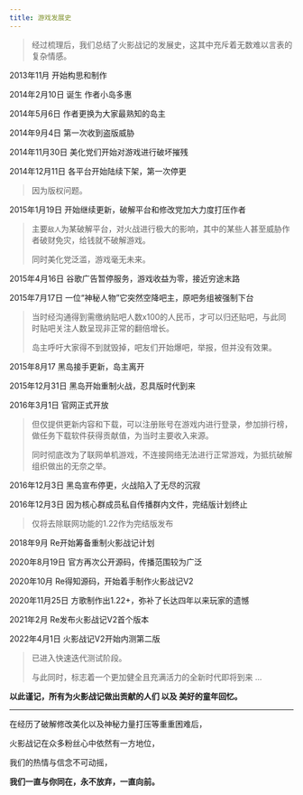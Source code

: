 ```yaml
---
title: 游戏发展史
---
```


> 经过梳理后，我们总结了火影战记的发展史，这其中充斥着无数难以言表的复杂情感。

2013年11月 开始构思和制作

2014年2月10日 诞生 作者小岛多惠

2014年5月6日 作者更换为大家最熟知的岛主

2014年9月4日 第一次收到盗版威胁

2014年11月30日 美化党们开始对游戏进行破坏摧残

2014年12月11日 各平台开始陆续下架，第一次停更
> 因为版权问题。

2015年1月19日 开始继续更新，破解平台和修改党加大力度打压作者
> 主要`敌人`为某破解平台，对火战进行极大的影响，其中的某些人甚至威胁作者破财免灾，给钱就不破解游戏。
>
> 同时美化党泛滥，游戏毫无未来。

2015年4月16日 谷歌广告暂停服务，游戏收益为零，接近穷途末路

2015年7月17日 一位“神秘人物”它突然空降吧主，原吧务组被强制下台
> 当时经沟通得到需缴纳贴吧人数x100的人民币，才可以归还贴吧，与此同时贴吧关注人数呈现非正常的翻倍增长。
>
> 岛主呼吁大家得不到就毁掉，吧友们开始爆吧，举报，但并没有效果。

2015年8月17 黑岛接手更新，岛主离开

2015年12月31日 黑岛开始重制火战，忍具版时代到来

2016年3月1日 官网正式开放
> 但仅提供更新内容和下载，可以注册账号在游戏内进行登录，参加排行榜，做任务下载软件获得贡献值，为当时主要收入来源。
>
> 同时彻底改为了联网单机游戏，不连接网络无法进行正常游戏，为抵抗破解组织做出的无奈之举。

2016年12月3日 黑岛宣布停更，火战陷入了无尽的沉寂

2016年12月3日 因为核心群成员私自传播群内文件，完结版计划终止
> 仅将去除联网功能的1.22作为完结版发布

2018年9月 Re开始筹备重制火影战记计划

2020年8月19日 官方再次公开源码，传播范围较为广泛

2020年10月 Re得知源码，开始着手制作火影战记V2

2020年11月25日 方歌制作出1.22+，弥补了长达四年以来玩家的遗憾

2021年2月 Re发布火影战记V2首个版本

2022年4月1日 火影战记V2开始内测第二版
> 已进入快速迭代测试阶段。
>
> 与此同时，标志着一个更加健全且充满活力的全新时代即将到来 ...

__以此谨记，所有为火影战记做出贡献的人们 以及 美好的童年回忆。__

---

在经历了破解修改美化以及神秘力量打压等重重困难后，

火影战记在众多粉丝心中依然有一方地位，

我们的热情与信念不可动摇，

__我们一直与你同在，永不放弃，一直向前。__
